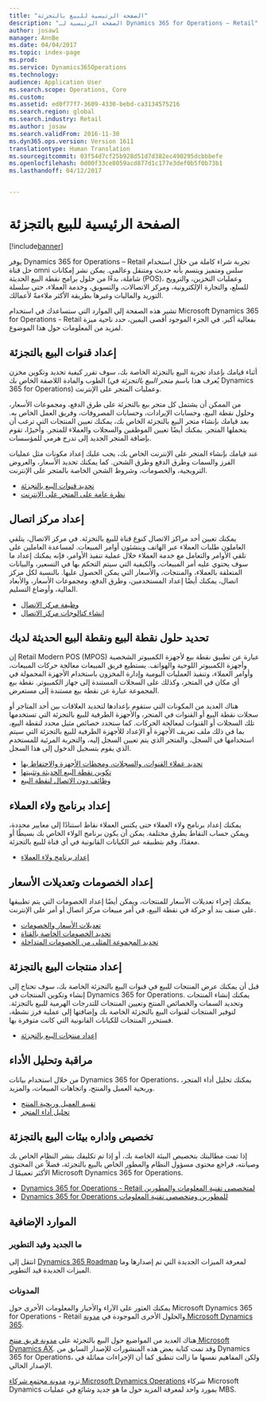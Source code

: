 ```yaml
---
title: "الصفحة الرئيسية للبيع بالتجزئة"
description: "الصفحة الرئيسية لـ Dynamics 365 for Operations – Retail"
author: josaw1
manager: AnnBe
ms.date: 04/04/2017
ms.topic: index-page
ms.prod: 
ms.service: Dynamics365Operations
ms.technology: 
audience: Application User
ms.search.scope: Operations, Core
ms.custom: 
ms.assetid: ed0f77f7-3609-4330-bebd-ca3134575216
ms.search.region: global
ms.search.industry: Retail
ms.author: josaw
ms.search.validFrom: 2016-11-30
ms.dyn365.ops.version: Version 1611
translationtype: Human Translation
ms.sourcegitcommit: 03f54d7cf25b928d51d7d382ec490295dcbbbefe
ms.openlocfilehash: 0d00f33ce8059acd877d1c177e3def0b5f0b73b1
ms.lasthandoff: 04/12/2017


---
```


# <a name="retail-home-page"></a>الصفحة الرئيسية للبيع بالتجزئة

[!include[banner](includes/banner.md)]

يوفر Dynamics 365 for Operations – Retail تجربة شراء كاملة من خلال استخدام حل قناة omni سلس ومتميز ويتسم بأنه حديث ومتنقل وعالمي. يمكن نشر إمكانات شاملة، بدءًا من حلول برامج نقطة البيع الحديثة (POS)، وعمليات التخزين، والترويج للسلع، والتجارة الإلكترونية، ومركز الاتصالات، والتسويق، وخدمة العملاء، حتى سلسلة التوريد والماليات وغيرها بطريقة الأكثر ملاءمةً لأعمالك.

تشير هذه الصفحة إلى الموارد التي ستساعدك في استخدام Microsoft Dynamics 365 for Operations - Retail بفعالية أكبر. في الجزء الموجود أقصى اليمين، حدد ناحية ميزة لمزيد من المعلومات حول هذا الموضوع. 

## <a name="set-up-retail-channels"></a>إعداد قنوات البيع بالتجزئة
أثناء قيامك بإعداد تجربة البيع بالتجزئة الخاصة بك، سوف تقرر كيفية تحديد وتكوين مخزن الطوب والمادة اللاصقة الخاص بك (يُعرف هذا باسم *متجر البيع بالتجزئة* في Dynamics 365 for Operations) وعمليات المتجر على الإنترنت. 

من الممكن أن يشتمل كل متجر بيع بالتجزئة على طرق الدفع، ومجموعات الأسعار، وحلول نقطة البيع، وحسابات الإيرادات، وحسابات المصروفات، وفريق العمل الخاص به. بعد قيامك بإنشاء متجر البيع بالتجزئة الخاص بك، يمكنك تعيين المنتجات التي ترغب أن يتحملها المتجر. يمكنك أيضًا تعيين الموظفين والسجلات والعملاء للمتجر. وأخيرًا، تقوم بإضافة المتجر الجديد إلى تدرج هرمي للمؤسسات.

عند قيامك بإنشاء المتجر على الإنترنت الخاص بك، يجب عليك إعداد مكونات مثل عمليات الفرز والسمات وطرق الدفع وطرق الشحن. كما يمكنك تحديد الأسعار، والعروض الترويجية، والخصومات، وشروط الشحن الخاصة بالمتجر على الإنترنت.

-   [تحديد قنوات البيع بالتجزئة](define-maintain-retail-channels.md)
-   [نظرة عامة على المتجر على الإنترنت](online-stores.md)

## <a name="set-up-a-call-center"></a>إعداد مركز اتصال
يمكنك تعيين أحد مراكز الاتصال كنوع قناة للبيع بالتجزئة. في مركز الاتصال، يتلقي العاملون طلبات العملاء عبر الهاتف وينشئون أوامر المبيعات. لمساعدة العاملين على تلقي الأوامر والتعامل مع خدمة العملاء خلال عملية تنفيذ الأوامر، فإنه يمكنك إعداد ما سوف يحتوي عليه أمر المبيعات، والكيفية التي سيتم التحكم بها في التسعير، والبيانات المتعلقة بالعملاء، والمنتجات، والأسعار التي يمكن الحصول عليها. بالنسبة لكل مركز اتصال، يمكنك أيضًا إعداد المستخدمين، وطرق الدفع، ومجموعات الأسعار، والأبعاد المالية، وأوضاع التسليم.

-   [وظيفة مركز الاتصال](call-center-functionality.md)
-   [إنشاء كتالوجات مركز الاتصال](create-call-center-catalogs.md)

## <a name="define-your-pos-and-mpos-solutions"></a>تحديد حلول نقطة البيع ونقطة البيع الحديثة لديك
إن Retail Modern POS ‏(MPOS) عبارة عن تطبيق نقطة بيع لأجهزة الكمبيوتر الشخصية وأجهزة الكمبيوتر اللوحية والهواتف. يستطيع فريق المبيعات معالجة حركات المبيعات، وأوامر العملاء، وتنفيذ العمليات اليومية وإدارة المخزون باستخدام الأجهزة المحمولة في أي مكان في المتجر، وكذلك على السجلات المستندة إلى جهاز الكمبيوتر. نقطة بيع المجموعة عبارة عن نقطة بيع مستندة إلى مستعرض. 

هناك العديد من المكونات التي ستقوم بإعدادها لتحديد العلاقات بين أحد المتاجر أو سجلات نقطة البيع أو القنوات في المتجر، والأجهزة الطرفية للبيع بالتجزئة التي تستخدمها تلك السجلات أو القنوات لمعالجة الحركات. كما ستحدد خصائص مثيل محدد لنقطة البيع، بما في ذلك ملف تعريف الأجهزة أو الإعداد للأجهزة الطرفية للبيع بالتجزئة التي سيتم استخدامها في السجل، والمتجر الذي يتم تعيين السجل إليه، والتجربة المرئية للمستخدم الذي يقوم بتسجيل الدخول إلى هذا السجل.

-   [تحديد عملاء القنوات، والسجلات، ومحطات الأجهزة والاحتفاظ بها](define-maintain-channel-clients-registers-hw-stations.md)
-   [تكوين نقطة البيع الحديثة وتثبيتها](retail-modern-pos-device-activation.md)
-   [وظائف دون الاتصال لنقطة البيع](pos-offline-functionality.md)

## <a name="set-up-a-customer-loyalty-program"></a>إعداد برنامج ولاء العملاء
يمكنك إعداد برنامج ولاء العملاء حتى يكتس العملاء نقاط استنادًا إلى معايير محددة، ويمكن حساب النقاط بطرق مختلفة. يمكن أن يكون برنامج الولاء الخاص بك بسيطًا أو معقدًا، وقم بتطبيقه عبر الكيانات القانونية في أي قناة للبيع بالتجزئة.
-   [إعداد برنامج ولاء العملاء](set-up-customer-loyalty-program.md)

## <a name="set-up-discounts-and-price-adjustments"></a>إعداد الخصومات وتعديلات الأسعار
يمكنك إجراء تعديلات الأسعار للمنتجات، ويمكن أيضًا إعداد الخصومات التي يتم تطبيقها على صنف بند أو حركة في نقطة البيع، في أمر مبيعات مركز اتصال أو أمر على الإنترنت. 
-   [تعديلات الأسعار والخصومات](price-adjustments-discounts.md)
-   [تحديد الخصومات الخاصة بالقناة](define-channel-specific-discounts.md)
-   [تحديد المجموعة المثلى من الخصومات المتداخلة](optimal-combination-overlapping-discounts.md)

## <a name="set-up-retail-products"></a>إعداد منتجات البيع بالتجزئة
قبل أن يمكنك عرض المنتجات للبيع في قنوات البيع بالتجزئة الخاصة بك، سوف تحتاج إلى إنشاء وتكوين المنتجات في Dynamics 365 for Operations. يمكنك إنشاء المنتجات وتحديد السمات والخصائص المنتج وتعيين المنتجات للتدرجات الهرمية للبيع بالتجزئة. لتوفير المنتجات لقنوات البيع بالتجزئة الخاصة بك وإضافتها إلى عملية فرز نشطة، فستحرر المنتجات للكيانات القانونية التي كانت متوفرة بها.
-   [إعداد منتجات البيع بالتجزئة](set-up-retail-products.md)

## <a name="monitor-and-analyze-performance"></a>مراقبة وتحليل الأداء
من خلال استخدام بيانات Dynamics 365 for Operations، يمكنك تحليل أداء المتجر، وربحية العميل والمنتج، واتجاهات المبيعات، والمزيد.
-   [تقييم العميل وربحية المنتج](assess-customer-product-profitability.md)
-   [تحليل أداء المتجر](store-performance-information.md)

## <a name="customize-and-administer-retail-environments"></a>تخصيص واداره بيئات البيع بالتجزئة
إذا تمت مطالبتك بتخصيص البيئة الخاصة بك، أو إذا تم تكليفك بنشر النظام الخاص بك وصيانته، فراجع محتوى مسؤول النظام والمطور الخاص بالبيع بالتجزئة، فضلاً عن المحتوى الأكثر تعميمًا لـ Microsoft Dynamics 365 for Operations. 
-   [Dynamics 365 for Operations - Retail لمتخصصي تقنية المعلومات والمطورين](dev-itpro/dev-retail-home-page.md)
-   [Dynamics 365 for Operations للمطورين ومتخصصي تقنية المعلومات](/dynamics365/operations/dev-itpro/dev-tools/developer-home-page)

## <a name="additional-resources"></a>الموارد الإضافية
### <a name="whats-new-and-in-development"></a>ما الجديد وقيد التطوير
انتقل إلى <a href="https://roadmap.dynamics.com/">Dynamics 365 Roadmap</a> لمعرفة الميزات الجديدة التي تم إصدارها وما الميزات الجديدة قيد التطوير. 

### <a name="blogs"></a>المدونات
يمكنك العثور على الآراء واﻷخبار والمعلومات الأخرى حول Microsoft Dynamics 365 for Operations - Retail والحلول الأخرى الموجودة في <a href="https://community.dynamics.com/b/msftdynamicsblog">مدونة Microsoft Dynamics 365</a>.

هناك العديد من المواضيع حول البيع بالتجزئة على <a href="https://blogs.msdn.microsoft.com/dax/">مدونة فريق منتج Microsoft Dynamics AX</a>. وقد تمت كتابة بعض هذه المنشورات للإصدار السابق من Dynamics 365 for Operations، ولكن المفاهيم نفسها ما زالت تنطبق كما أن الإجراءات مماثلة في الإصدار الحالي.

تزود <a href="https://community.dynamics.com/partner/b/operationspartnercommunityblog">مدونة مجتمع شركاء Microsoft Dynamics Operations</a> شركاء Microsoft Dynamics بمورد واحد لمعرفة المزيد حول ما هو جديد وشائع في عمليات MBS.

